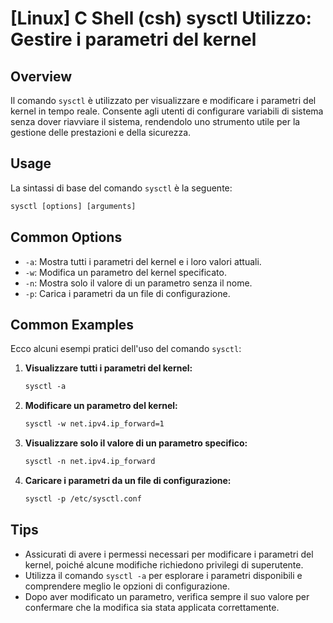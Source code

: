 # [Linux] C Shell (csh) sysctl Utilizzo: Gestire i parametri del kernel

## Overview
Il comando `sysctl` è utilizzato per visualizzare e modificare i parametri del kernel in tempo reale. Consente agli utenti di configurare variabili di sistema senza dover riavviare il sistema, rendendolo uno strumento utile per la gestione delle prestazioni e della sicurezza.

## Usage
La sintassi di base del comando `sysctl` è la seguente:

```csh
sysctl [options] [arguments]
```

## Common Options
- `-a`: Mostra tutti i parametri del kernel e i loro valori attuali.
- `-w`: Modifica un parametro del kernel specificato.
- `-n`: Mostra solo il valore di un parametro senza il nome.
- `-p`: Carica i parametri da un file di configurazione.

## Common Examples
Ecco alcuni esempi pratici dell'uso del comando `sysctl`:

1. **Visualizzare tutti i parametri del kernel:**
   ```csh
   sysctl -a
   ```

2. **Modificare un parametro del kernel:**
   ```csh
   sysctl -w net.ipv4.ip_forward=1
   ```

3. **Visualizzare solo il valore di un parametro specifico:**
   ```csh
   sysctl -n net.ipv4.ip_forward
   ```

4. **Caricare i parametri da un file di configurazione:**
   ```csh
   sysctl -p /etc/sysctl.conf
   ```

## Tips
- Assicurati di avere i permessi necessari per modificare i parametri del kernel, poiché alcune modifiche richiedono privilegi di superutente.
- Utilizza il comando `sysctl -a` per esplorare i parametri disponibili e comprendere meglio le opzioni di configurazione.
- Dopo aver modificato un parametro, verifica sempre il suo valore per confermare che la modifica sia stata applicata correttamente.